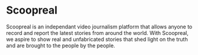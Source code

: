 # Scoopreal
  Scoopreal is an independant video journalism platform that allows anyone to record and report the latest stories from around the world. 
  With Scoopreal, we aspire to show real and unfabricated stories that shed light on the truth and are brought to the people by the people.
